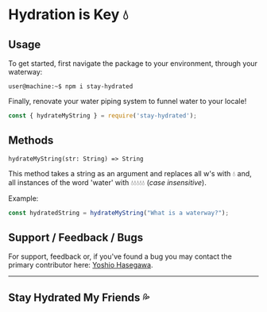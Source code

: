 # Hydration is Key 💧

## Usage
To get started, first navigate the package to your environment, through your waterway:
```console
user@machine:~$ npm i stay-hydrated
```
Finally, renovate your water piping system to funnel water to your locale!
```js
const { hydrateMyString } = require('stay-hydrated');
```

## Methods
`hydrateMyString(str: String) => String`

This method takes a string as an argument and replaces all w's with 💧 and, all instances of the word 'water' with 💧💧💧💧💧 (*case insensitive*).

Example: 
```js
const hydratedString = hydrateMyString("What is a waterway?");
```
## Support / Feedback / Bugs
For support, feedback or, if you've found a bug you may contact the primary contributor here: [Yoshio Hasegawa](mailto:yoshio.seisuke.hasegawa@gmail.com).

___
## Stay Hydrated My Friends 💦 